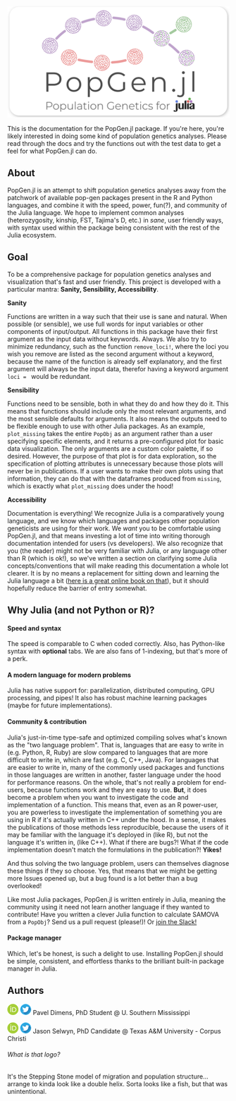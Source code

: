 ![logo](img/logo_card.png)



This is the documentation for the PopGen.jl package. If you're here, you're likely interested in doing some kind of population genetics analyses. Please read through the docs and try the functions out with the test data to get a feel for what PopGen.jl can do. 

## About

PopGen.jl is an attempt to shift population genetics analyses away from the patchwork of available pop-gen packages present in the R and Python languages, and combine it with the speed, power, fun(?), and community of the Julia language. We hope to implement common analyses (heterozygosity, kinship, FST, Tajima's D, etc.) in *sane*, user friendly ways, with syntax used within the package being consistent with the rest of the Julia ecosystem.



## Goal

To be a comprehensive package for population genetics analyses and visualization that's fast and user friendly. This project is developed with a particular mantra: **Sanity, Sensibility, Accessibility**.

**Sanity**

Functions are written in a way such that their use is sane and natural. When possible (or sensible), we use full words for input variables or other components of input/output. All functions in this package have their first argument as the input data without keywords. Always. We also try to minimize redundancy, such as the function `remove_loci!`, where the loci you wish you remove are listed as the second argument without a keyword, because the name of the function is already self explanatory, and the first argument will always be the input data, therefor having a keyword argument `loci = ` would be redundant. 

**Sensibility**

Functions need to be sensible, both in what they do and how they do it. This means that functions should include only the most relevant arguments, and the most sensible defaults for arguments. It also means the outputs need to be flexible enough to use with other Julia packages. As an example, `plot_missing` takes the entire `PopObj` as an argument rather than a user specifying specific elements, and it returns a pre-configured plot for basic data visualization. The only arguments are a custom color palette, if so desired. However, the purpose of that plot is for data exploration, so the specification of plotting attributes is unnecessary because those plots will never be in publications. If a user wants to make their own plots using that information, they can do that with the dataframes produced from `missing`, which is exactly what `plot_missing` does under the hood!

**Accessibility**

Documentation is everything! We recognize Julia is a comparatively young language, and we know which languages and packages other population geneticists are using for their work. We *want* you to be comfortable using PopGen.jl, and that means investing a lot of time into writing thorough documentation intended for users (vs developers). We also recognize that you (the reader) might not be very familiar with Julia, or any language other than R (which is ok!), so we've written a section on clarifying some Julia concepts/conventions that will make reading this documentation a whole lot clearer. It is by no means a replacement for sitting down and learning the Julia language a bit ([here is a great online book on that](https://benlauwens.github.io/ThinkJulia.jl/latest/book.html)), but it should hopefully reduce the barrier of entry somewhat.

## Why Julia (and not Python or R)?

#### Speed and syntax

The speed is comparable to C when coded correctly. Also, has Python-like syntax with **optional** tabs. We are also fans of 1-indexing, but that's more of a perk.

#### A modern language for modern problems

Julia has native support for: parallelization, distributed computing, GPU processing, and pipes! It also has robust machine learning packages (maybe for future implementations).

#### Community & contribution

Julia's just-in-time type-safe and optimized compiling solves what's known as the "two language problem". That is, languages that are easy to write in (e.g. Python, R, Ruby) are slow compared to languages that are more difficult to write in, which are fast (e.g. C, C++, Java). For languages that are easier to write in, many of the commonly used packages and functions in those languages are written in another, faster language under the hood for performance reasons. On the whole, that's not really a problem for end-users, because functions work and they are easy to use. **But**, it does become a problem when you want to investigate the code and implementation of a function. This means that, even as an R power-user, you are powerless to investigate the implementation of something you are using in R if it's actually written in C++ under the hood. In a sense, it makes the publications of those methods less reproducible, because the users of it may be familiar with the language it's deployed in (like R), but not the language it's written in, (like C++). What if there are bugs?! What if the code implementation doesn't match the formulations in the publication?! **Yikes!**

And thus solving the two language problem, users can themselves diagnose these things if they so choose. Yes, that means that we might be getting more Issues opened up, but a bug found is a lot better than a bug overlooked!

Like most Julia packages, PopGen.jl is written entirely in Julia, meaning the community using it need not learn another language if they wanted to contribute! Have you written a clever Julia function to calculate SAMOVA from a `PopObj`? Send us a pull request (please!)! Or [join the Slack!](community.md)

#### Package manager

Which, let's be honest, is such a delight to use. Installing PopGen.jl should be simple, consistent, and effortless thanks to the brilliant built-in package manager in Julia. 

## Authors

[![alt text](img/orcid.png)](https://orcid.org/0000-0003-3823-0373) [![alt text](img/twitter.png)](https://twitter.com/PVDimens) Pavel Dimens, PhD Student @ U. Southern Mississippi

[![alt text](img/orcid.png)](http://orcid.org/0000-0002-9100-217X) [![alt text](img/twitter.png)](https://twitter.com/JasonSelwyn) Jason Selwyn, PhD Candidate @ Texas A&M University - Corpus Christi 



###### What is that logo?

It's the Stepping Stone model of migration and population structure... arrange to kinda look like a double helix. Sorta looks like a fish, but that was unintentional.